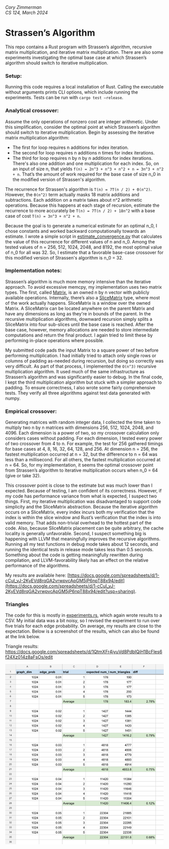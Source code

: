 _Cory Zimmerman_ \
_CS 124, March 2024_

# Strassen’s Algorithm

This repo contains a Rust program with Strassen’s algorithm, recursive matrix multiplication, and iterative matrix multiplication. There are also some experiments investigating the optimal base case at which Strassen’s algorithm should switch to iterative multiplication.

### Setup:

Running this code requires a local installation of Rust. Calling the executable without arguments prints CLI options, which include running the experiments. Tests can be run with `cargo test —release`.

### Analytical crossover:

Assume the only operations of nonzero cost are integer arithmetic. Under this simplification, consider the optimal point at which Strassen’s algorithm should switch to iterative multiplication. Begin by assessing the iterative matrix multiplication algorithm:

- The first for loop requires n additions for index iteration.
- The second for loop requires n additions n times for index iterations.
- The third for loop requires n by n by n additions for index iterations. There's also one addition and one multiplication for each index.
  So, on an input of size n, that yields `f(n) = 2n^3 + n^3 + n^2 + n = 3n^3 + n^2 + n`. That’s the amount of work required for the base case of size n_0 in the modified version of Strassen's algorithm.

The recurrence for Strassen's algorithm is `T(n) = 7T(n / 2) + Θ(n^2)`. However, the `Θ(n^2)` term actually masks 18 matrix additions and subtractions. Each addition on a matrix takes about n^2 arithmetic operations. Because this happens at each stage of recursion, estimate the recurrence to more accurately be `T(n) = 7T(n / 2) + 18n^2` with a base case of cost `T(n) = 3n^3 + n^2 + n`.

Because the goal is to generate a numerical estimate for an optimal n_0, I chose constants and worked backward computationally towards an estimate. I wrote a simple script in [estimate_convergence.py](results/estimate_convergence.py) that calculates the value of this recurrence for different values of n and n_0. Among the tested values of n = 256, 512, 1024, 2048, and 8192, the most optimal value of n_0 for all was 32. So, I estimate that a favorable base-case crossover for this modified version of Strassen's algorithm is n_0 = 32.

### Implementation notes:

Strassen’s algorithm is much more memory intensive than the iterative approach. To avoid excessive memcpy, my implementation uses two matrix types. The first, called [Matrix](src/mtx/matrix.rs), is an owned n by n vector with publicly available operations. Internally, there’s also a [SliceMatrix](src/mtx/slice_matrix.rs) type, where most of the work actually happens. SliceMatrix is a window over the owned Matrix. A SliceMatrix can be located anywhere on the parent Matrix and have any dimensions as long as they're in bounds of the parent. In the recursive multiplication algorithms, downward recursion simply splits a SliceMatrix into four sub-slices until the base case is reached. After the base case, however, memory allocations are needed to store intermediate computations and return the final product. I again tried to limit these by performing in-place operations where possible.

My submitted code pads the input Matrix to a square power of two before performing multiplication. I had initially tried to attach only single rows or columns of padding as-needed during recursion, but doing so correctly was very difficult. As part of that process, I implemented the `O(n^3)` recursive multiplication algorithm. It used much of the same infrastructure as Strassen’s algorithm and was significantly easier to debug. In the final code, I kept the third multiplication algorithm but stuck with a simpler approach to padding. To ensure correctness, I also wrote some fairly comprehensive tests. They verify all three algorithms against test data generated with numpy.

### Empirical crossover:

Generating matrices with random integer data, I collected the time taken to multiply two n by n matrices with dimensions 256, 512, 1024, 2048, and 4096. Each dimension is a power of two, so my crossover calculation only considers cases without padding. For each dimension, I tested every power of two crossover from 4 to n. For example, the test for 256 gathered timings for base cases at 4, 8, 16, 32, 64, 128, and 256. At dimension n = 256, the fastest multiplication occurred at n = 32, but the difference to n = 64 was less than a millisecond. For all others, the fastest multiplication occurred at n = 64. So, for my implementation, it seems the optimal crossover point from Strassen’s algorithm to iterative multiplication occurs when n_0 = 64 (give or take 32).

This crossover point is close to the estimate but was much lower than I expected. Because of testing, I am confident of its correctness. However, if my code has performance variance from what is expected, I suspect two things. First, my iterative multiplication was disadvantaged to support code simplicity and the SliceMatrix abstraction. Because the iterative algorithm occurs on a SliceMatrix, every index incurs both my verification that the index is within the slice window and Rust’s verification that the index is into valid memory. That adds non-trivial overhead to the hottest part of the code. Also, because SliceMatrix placement can be quite arbitrary, the cache locality is generally unfavorable. Second, I suspect something big is happening with LLVM that meaningfully improves the recursive algorithms. Running all my test functions in debug mode takes about 12 seconds, and running the identical tests in release mode takes less than 0.5 seconds. Something about the code is getting meaningfully rewritten during compilation, and LLVM-favorability likely has an effect on the relative performance of the algorithms.

My results are available here: [https://docs.google.com/spreadsheets/d/1-cCuI_vJ-2KyEVd8rqGA2vrwpvcApGM5jP6npT88x94/edit](https://docs.google.com/spreadsheets/d/1-cCuI_vJ-2KyEVd8rqGA2vrwpvcApGM5jP6npT88x94/edit?usp=sharing).

### Triangles

The code for this is mostly in [experiments.rs](src/mtx/experiments.rs), which again wrote results to a CSV. My initial data was a bit noisy, so I revised the experiment to run over five trials for each edge probability. On average, my results are close to the expectation. Below is a screenshot of the results, which can also be found at the link below.

Triangle results: https://docs.google.com/spreadsheets/d/1QtmXFr4jyuVd8PdbIQiH1BcFles6f24Xz014z8aFsOs/edit

![Triangle results](results/triangles.jpg)
